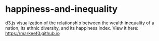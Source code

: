 # happiness-and-inequality
d3.js visualization of the relationship between the wealth inequality of a nation, its ethnic diversity, and its happiness index. View it here: https://markeef0.github.io
